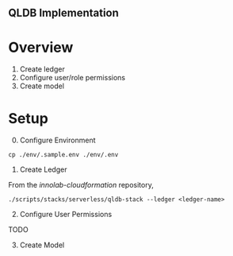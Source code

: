## QLDB Implementation

# Overview

1. Create ledger
2. Configure user/role permissions
3. Create model

# Setup

0. Configure Environment

```shell
cp ./env/.sample.env ./env/.env
```

1. Create Ledger

From the *innolab-cloudformation* repository,

```shell
./scripts/stacks/serverless/qldb-stack --ledger <ledger-name>
```

2. Configure User Permissions

TODO


3. Create Model

